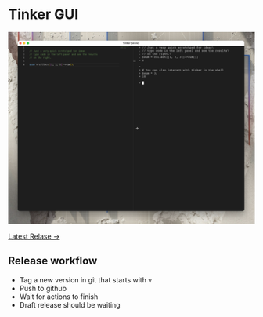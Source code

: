 # Tinker GUI

[![Screenshot of Tinker](art/screenshot.png)](https://github.com/glhd/tinker-gui/releases/latest)

[Latest Relase →](https://github.com/glhd/tinker-gui/releases/latest)

## Release workflow

- Tag a new version in git that starts with `v`
- Push to github
- Wait for actions to finish
- Draft release should be waiting
